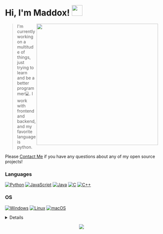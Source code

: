 # Hi, I'm Maddox! <img src="https://media.giphy.com/media/v1.Y2lkPTc5MGI3NjExNjRmMmY0ZDQyYWNjODU1MDI0ZDRiYzU1YjljZWRiYzRiNTMzZGFmNCZlcD12MV9pbnRlcm5hbF9naWZzX2dpZklkJmN0PXM/GNxRsDydcpcdywO7HH/giphy.gif" height="35px"/> <!-- cool duck -->
<a href="https://github.com/maddox05"><img src="http://github-profile-summary-cards.vercel.app/api/cards/stats?username=maddox05&theme=vision_friendly_dark" width="400px" align="right"/></a>


> I'm currently working on a multitude of things, just trying to learn and be a better programmer💻. I work with frontend and backend, and my favorite language is python.

Please <a href="mailto:maddoxpublic@gmail.com">Contact Me</a> if you have any questions about any of my open source projects! 
### Languages
[![Python](https://img.shields.io/badge/python-black?style=for-the-badge&logo=python)](https://github.com/maddox05)
[![JavaScript](https://img.shields.io/badge/javascript-black?style=for-the-badge&logo=javascript)](https://github.com/maddox05)
[![Java](https://img.shields.io/badge/java-black?style=for-the-badge&logo=openjdk)](https://github.com/maddox05)
[![C](https://img.shields.io/badge/c-black?style=for-the-badge&logo=c)](https://github.com/maddox05)
[![C++](https://img.shields.io/badge/c++-black?style=for-the-badge&logo=cplusplus)](https://github.com/maddox05)
### OS
[![Windows](https://img.shields.io/badge/Windows-black?style=for-the-badge&logo=Windows)](https://github.com/maddox05)
[![Linux](https://img.shields.io/badge/linux-black?style=for-the-badge&logo=Linux)](https://github.com/maddox05)
[![macOS](https://img.shields.io/badge/mac%20os-000000?style=for-the-badge&logo=macos&logoColor=F0F0F0)](https://github.com/maddox05)

<details>
<p align="center">
  <a href="https://github.com/maddox05">
    <img src="http://github-profile-summary-cards.vercel.app/api/cards/profile-details?username=maddox05&theme=vision_friendly_dark" />
  </a>
  <a href="https://github.com/maddox05">
    <img src="http://github-profile-summary-cards.vercel.app/api/cards/repos-per-language?username=maddox05&theme=vision_friendly_dark&exclude={exclude}" />
  </a>
  <a href="https://github.com/maddox05">
    <img src="http://github-profile-summary-cards.vercel.app/api/cards/stats?username=maddox05&theme=vision_friendly_dark" />
  </a>
  
</p>
</details>


<p align="center">
<a href="https://github.com/maddox05">
    <img src="https://komarev.com/ghpvc/?username=maddox05&color=blue&style=flat)" />
  </a>
</p>


